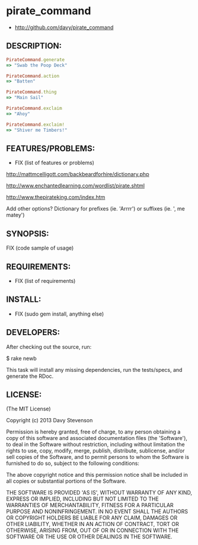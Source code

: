 # pirate_command

* http://github.com/davy/pirate_command 

## DESCRIPTION:

```ruby
PirateCommand.generate
=> "Swab the Poop Deck"

PirateCommand.action
=> "Batten"

PirateCommand.thing
=> "Main Sail"

PirateCommand.exclaim
=> "Ahoy"

PirateCommand.exclaim!
=> "Shiver me Timbers!"

```

## FEATURES/PROBLEMS:

* FIX (list of features or problems)

http://mattmcelligott.com/backbeardforhire/dictionary.php

http://www.enchantedlearning.com/wordlist/pirate.shtml

http://www.thepirateking.com/index.htm

Add other options? Dictionary for prefixes (ie. 'Arrrr') or suffixes (ie. ', me matey')

## SYNOPSIS:

  FIX (code sample of usage)

## REQUIREMENTS:

* FIX (list of requirements)

## INSTALL:

* FIX (sudo gem install, anything else)

## DEVELOPERS:

After checking out the source, run:

  $ rake newb

This task will install any missing dependencies, run the tests/specs,
and generate the RDoc.

## LICENSE:

(The MIT License)

Copyright (c) 2013 Davy Stevenson

Permission is hereby granted, free of charge, to any person obtaining
a copy of this software and associated documentation files (the
'Software'), to deal in the Software without restriction, including
without limitation the rights to use, copy, modify, merge, publish,
distribute, sublicense, and/or sell copies of the Software, and to
permit persons to whom the Software is furnished to do so, subject to
the following conditions:

The above copyright notice and this permission notice shall be
included in all copies or substantial portions of the Software.

THE SOFTWARE IS PROVIDED 'AS IS', WITHOUT WARRANTY OF ANY KIND,
EXPRESS OR IMPLIED, INCLUDING BUT NOT LIMITED TO THE WARRANTIES OF
MERCHANTABILITY, FITNESS FOR A PARTICULAR PURPOSE AND NONINFRINGEMENT.
IN NO EVENT SHALL THE AUTHORS OR COPYRIGHT HOLDERS BE LIABLE FOR ANY
CLAIM, DAMAGES OR OTHER LIABILITY, WHETHER IN AN ACTION OF CONTRACT,
TORT OR OTHERWISE, ARISING FROM, OUT OF OR IN CONNECTION WITH THE
SOFTWARE OR THE USE OR OTHER DEALINGS IN THE SOFTWARE.
